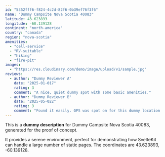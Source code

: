 ```yaml
---
id: "5352fff6-f824-4c2d-82f6-0b39ef76f3f6"
name: "Dummy Campsite Nova Scotia 40083"
latitude: 43.623893
longitude: -60.139128
continent: "north-america"
country: "canada"
region: "nova-scotia"
amenities:
  - "cell-service"
  - "RV-suitable"
  - "hiking"
  - "fire-pit"
images:
  - "https://res.cloudinary.com/demo/image/upload/v1/sample.jpg"
reviews:
  - author: "Dummy Reviewer A"
    date: "2025-01-017"
    rating: 3
    comment: "A nice, quiet dummy spot with some basic amenities."
  - author: "Dummy Reviewer B"
    date: "2025-05-022"
    rating: 3
    comment: "Found it easily. GPS was spot on for this dummy location."
---
```


This is a **dummy description** for Dummy Campsite Nova Scotia 40083, generated for the proof of concept.

It provides a serene environment, perfect for demonstrating how SvelteKit can handle a large number of static pages. The coordinates are 43.623893, -60.139128.
